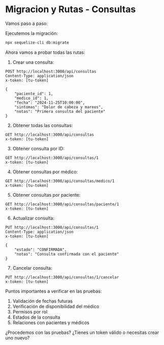 # Migracion y Rutas - Consultas

Vamos paso a paso:

Ejecutemos la migración:
```bash
npx sequelize-cli db:migrate
```

Ahora vamos a probar todas las rutas:

1. Crear una consulta:
```http
POST http://localhost:3000/api/consultas
Content-Type: application/json
x-token: [tu-token]

{
    "paciente_id": 1,
    "medico_id": 1,
    "fecha": "2024-11-25T10:00:00",
    "sintomas": "Dolor de cabeza y mareos",
    "notas": "Primera consulta del paciente"
}
```

2. Obtener todas las consultas:
```http
GET http://localhost:3000/api/consultas
x-token: [tu-token]
```

3. Obtener consulta por ID:
```http
GET http://localhost:3000/api/consultas/1
x-token: [tu-token]
```

4. Obtener consultas por médico:
```http
GET http://localhost:3000/api/consultas/medico/1
x-token: [tu-token]
```

5. Obtener consultas por paciente:
```http
GET http://localhost:3000/api/consultas/paciente/1
x-token: [tu-token]
```

6. Actualizar consulta:
```http
PUT http://localhost:3000/api/consultas/1
Content-Type: application/json
x-token: [tu-token]

{
    "estado": "CONFIRMADA",
    "notas": "Consulta confirmada con el paciente"
}
```

7. Cancelar consulta:
```http
PUT http://localhost:3000/api/consultas/1/cancelar
x-token: [tu-token]
```

Puntos importantes a verificar en las pruebas:
1. Validación de fechas futuras
2. Verificación de disponibilidad del médico
3. Permisos por rol
4. Estados de la consulta
5. Relaciones con pacientes y médicos

¿Procedemos con las pruebas? ¿Tienes un token válido o necesitas crear uno nuevo?